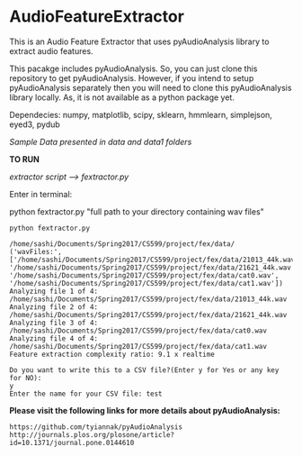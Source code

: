 # AudioFeatureExtractor
  This is an Audio Feature Extractor that uses pyAudioAnalysis library to extract audio features.
  
  This pacakge includes pyAudioAnalysis. So, you can just clone this repository to get pyAudioAnalysis.
  However, if you intend to setup pyAudioAnalysis separately then you will need to clone this pyAudioAnalysis library locally.    As, it is not available as a python package yet.

Dependecies: numpy, matplotlib, scipy, sklearn, hmmlearn, simplejson, eyed3, pydub

*Sample Data presented in data and data1 folders*

**TO RUN**

  *extractor script --> fextractor.py*
  
  Enter in terminal: 
 
  python fextractor.py "full path to your directory containing wav files"
  ```
  python fextractor.py
 
/home/sashi/Documents/Spring2017/CS599/project/fex/data/
('wavFiles:', ['/home/sashi/Documents/Spring2017/CS599/project/fex/data/21013_44k.wav', '/home/sashi/Documents/Spring2017/CS599/project/fex/data/21621_44k.wav', '/home/sashi/Documents/Spring2017/CS599/project/fex/data/cat0.wav', '/home/sashi/Documents/Spring2017/CS599/project/fex/data/cat1.wav'])
Analyzing file 1 of 4: /home/sashi/Documents/Spring2017/CS599/project/fex/data/21013_44k.wav
Analyzing file 2 of 4: /home/sashi/Documents/Spring2017/CS599/project/fex/data/21621_44k.wav
Analyzing file 3 of 4: /home/sashi/Documents/Spring2017/CS599/project/fex/data/cat0.wav
Analyzing file 4 of 4: /home/sashi/Documents/Spring2017/CS599/project/fex/data/cat1.wav
Feature extraction complexity ratio: 9.1 x realtime

Do you want to write this to a CSV file?(Enter y for Yes or any key for NO):
y
Enter the name for your CSV file: test
```
  
**Please visit the following links for more details about pyAudioAnalysis:**

	https://github.com/tyiannak/pyAudioAnalysis
	http://journals.plos.org/plosone/article?id=10.1371/journal.pone.0144610

